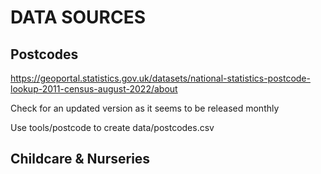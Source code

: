 # DATA SOURCES

## Postcodes

https://geoportal.statistics.gov.uk/datasets/national-statistics-postcode-lookup-2011-census-august-2022/about

Check for an updated version as it seems to be released monthly

Use tools/postcode to create data/postcodes.csv

## Childcare & Nurseries

